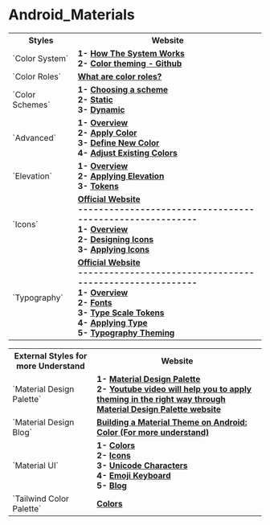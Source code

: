 # Android_Materials
 

<table> 
  <tr>
    <th>Styles</th>
    <th>Website</th>
  </tr>
  
  <tr>
    <td>`Color System`</td>
    <td> 
      <b>1- <a href="https://m3.material.io/styles/color/system/how-the-system-works">How The System Works</a> </b> <br> 
      <b>2- <a href="https://github.com/material-components/material-components-android/blob/master/docs/theming/Color.md">Color theming - Github</a> </b> 
    </td>
  </tr>
  
  <tr>
    <td>`Color Roles`</td>
    <td>
      <b><a href="https://m3.material.io/styles/color/roles">What are color roles?</a> </b>
    </td>
  </tr>
  
  <tr>
    <td>`Color Schemes`</td>
    <td>
      <b>1- <a href="https://m3.material.io/styles/color/choosing-a-scheme">Choosing a scheme</a> </b> <br> 
      <b>2- <a href="https://m3.material.io/styles/color/static/baseline">Static</a> </b> <br> 
      <b>3- <a href="https://m3.material.io/styles/color/dynamic/choosing-a-source">Dynamic</a> </b> 
    </td>
  </tr>
  
  <tr>
    <td>`Advanced`</td>
    <td>
      <b>1- <a href="https://m3.material.io/styles/color/advanced/overview">Overview</a> </b> <br> 
      <b>2- <a href="https://m3.material.io/styles/color/advanced/apply-colors">Apply Color</a> </b> <br> 
      <b>3- <a href="https://m3.material.io/styles/color/advanced/define-new-colors">Define New Color</a> </b> <br> 
      <b>4- <a href="https://m3.material.io/styles/color/advanced/adjust-existing-colors">Adjust Existing Colors</a> </b> 
    </td>
  </tr>
  
  <tr>
    <td>`Elevation`</td>
    <td>
      <b>1- <a href="https://m3.material.io/styles/elevation/overview">Overview</a> </b> <br> 
      <b>2- <a href="https://m3.material.io/styles/elevation/applying-elevation">Applying Elevation</a> </b> <br> 
      <b>3- <a href="https://m3.material.io/styles/elevation/tokens">Tokens</a> </b> 
    </td>
  </tr>
  
  <tr>
    <td>`Icons`</td>
    <td>
      <b> <a href="https://fonts.google.com/icons">Official Website</a> </b> <br> 
      <b>---------------------------------------------------------</b>  <br> 
      <b>1- <a href="https://m3.material.io/styles/icons/overview">Overview</a> </b> <br> 
      <b>2- <a href="https://m3.material.io/styles/icons/designing-icons">Designing Icons</a> </b> <br> 
      <b>3- <a href="https://m3.material.io/styles/icons/applying-icons">Applying Icons</a> </b> 
    </td>
  </tr>
  
  <tr>
    <td>`Typography`</td>
    <td>
      <b > <a href="https://fonts.google.com/">Official Website</a></b> <br> 
      <b>---------------------------------------------------------</b>  <br> 
      <b>1- <a href="https://m3.material.io/styles/typography/overview">Overview</a> </b> <br> 
      <b>2- <a href="https://m3.material.io/styles/typography/fonts">Fonts</a> </b> <br> 
      <b>3- <a href="https://m3.material.io/styles/typography/type-scale-tokens">Type Scale Tokens</a> </b> <br> 
      <b>4- <a href="https://m3.material.io/styles/typography/applying-type">Applying Type</a> </b> <br> 
      <b>5- <a href="https://github.com/material-components/material-components-android/blob/master/docs/theming/Typography.md">Typography Theming</a> </b> 
    </td>
  </tr>
</table>





<table> 
  <tr>
    <th>External Styles for more Understand</th>
    <th>Website</th>
  </tr>
  
  <tr>
    <td>`Material Design Palette`</td>
    <td> 
      <b>1- <a href="https://www.materialpalette.com/yellow/amber">Material Design Palette</a> </b> <br> 
      <b>2- <a href="https://youtu.be/ynOUzHFFMeg?t=373">Youtube video will help you to apply theming in the right way through Material Design Palette website</a> </b> 
    </td>
  </tr>
  
  <tr>
    <td>`Material Design Blog`</td>
    <td>
      <b><a href="https://material.io/blog/android-material-theme-color">Building a Material Theme on Android: Color (For more understand)</a> </b>
    </td>
  </tr>

  <tr>
    <td>`Material UI`</td>
    <td>
      <b>1- <a href="https://materialui.co/colors">Colors</a> </b> <br> 
      <b>2- <a href="https://materialui.co/icons">Icons</a> </b> <br> 
      <b>3- <a href="https://materialui.co/unicode-characters">Unicode Characters</a> </b> <br> 
      <b>4- <a href="https://emojikeyboard.io/">Emoji Keyboard</a> </b> <br> 
      <b>5- <a href="https://materialui.co/blog">Blog</a> </b>
    </td>
  </tr>

  <tr>
    <td>`Tailwind Color Palette`</td>
    <td>
      <b><a href="https://tailwindcolor.com/">Colors</a> </b> <br> 
    </td>
  </tr>
</table>












 
